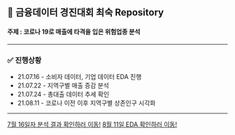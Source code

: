 ## 💎 금융데이터 경진대회 최숙 Repository
#### 주제 : 코로나 19로 매출에 타격을 입은 위험업종 분석
---
### ✅ 진행상황    

- 21.07.16 - 소비자 데이터, 기업 데이터 EDA 진행
- 21.07.22 - 지역구별 매출 증감 분석 
- 21.07.24 - 총대출 데이터 추세 확인
- 21.08.11 - 코로나 이전 이후 지역구별 상존인구 시각화
---
[7월 16일자 분석 결과 확인하러 이동!](https://www.notion.so/sooktarget/a6b3279f13854b618c2a8d6574c9e495)
[8월 11일 EDA 확인하러 이동!](https://www.notion.so/sooktarget/6220ce2f089e41fe8686455ed7d79332)
